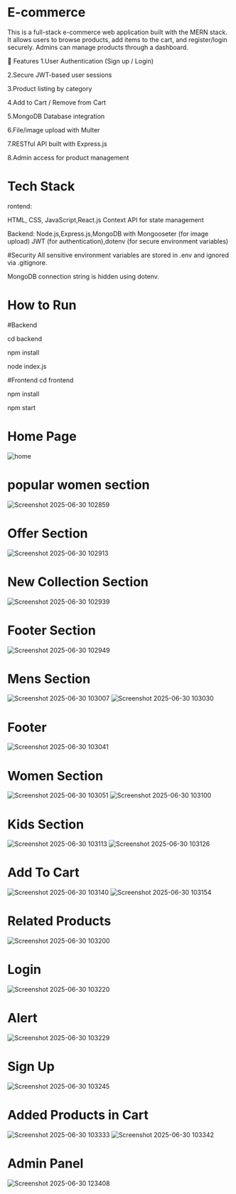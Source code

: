 # E-commerce
This is a full-stack e-commerce web application built with the MERN stack. It allows users to browse products, add items to the cart, and register/login securely. Admins can manage products through a dashboard.

🚀 Features
1.User Authentication (Sign up / Login)

2.Secure JWT-based user sessions

3.Product listing by category

4.Add to Cart / Remove from Cart

5.MongoDB Database integration

6.File/image upload with Multer

7.RESTful API built with Express.js

8.Admin access for product management

# Tech Stack
rontend:

HTML, CSS, JavaScript,React.js
Context API for state management

Backend:
Node.js,Express.js,MongoDB with Mongooseter (for image upload)
JWT (for authentication),dotenv (for secure environment variables)

#Security
All sensitive environment variables are stored in .env and ignored via .gitignore.

MongoDB connection string is hidden using dotenv.

# How to Run
#Backend

cd backend

npm install

node index.js

#Frontend
cd frontend

npm install

npm start

# Home Page
![home](https://github.com/user-attachments/assets/61407383-210e-4ad9-9a65-566e41c918a0)

# popular women section
![Screenshot 2025-06-30 102859](https://github.com/user-attachments/assets/0160cf70-9541-4887-96cc-0b7bcf44c809)

# Offer Section
![Screenshot 2025-06-30 102913](https://github.com/user-attachments/assets/0357ddc8-e9d5-41f7-977d-3f3d79e7cb3e)

# New Collection Section
![Screenshot 2025-06-30 102939](https://github.com/user-attachments/assets/15b8cbfa-8d28-40de-8d81-35b506adc67b)

# Footer Section
![Screenshot 2025-06-30 102949](https://github.com/user-attachments/assets/5af558d6-e363-4cf8-bac2-a75155fb5b8e)

# Mens Section
![Screenshot 2025-06-30 103007](https://github.com/user-attachments/assets/fd8118d7-7525-4b2e-ba51-e2af4bb56cfa)
![Screenshot 2025-06-30 103030](https://github.com/user-attachments/assets/3300edf4-f5d5-4c47-88a2-1b3c0841b839)

# Footer 
![Screenshot 2025-06-30 103041](https://github.com/user-attachments/assets/d9830066-ba67-4457-92b0-fae2ef93ef5b)

# Women Section
![Screenshot 2025-06-30 103051](https://github.com/user-attachments/assets/6e454452-07b6-46ed-a94e-6cb66fc7a714)
![Screenshot 2025-06-30 103100](https://github.com/user-attachments/assets/1877adc4-f8d8-47aa-91c0-ca002649bcfb)

# Kids Section
![Screenshot 2025-06-30 103113](https://github.com/user-attachments/assets/d6e98c13-bef3-4be0-8c3b-49688e1a8f75)
![Screenshot 2025-06-30 103126](https://github.com/user-attachments/assets/2592d95c-537d-486e-8283-d8d880a54cc4)


# Add To Cart
![Screenshot 2025-06-30 103140](https://github.com/user-attachments/assets/a6d6dc91-3e65-439f-bc46-4673fde5bb37)
![Screenshot 2025-06-30 103154](https://github.com/user-attachments/assets/0c69810d-34b7-4855-b9ba-a7f922718277)

# Related Products
![Screenshot 2025-06-30 103200](https://github.com/user-attachments/assets/85200168-0454-4803-97cb-b7c808b2bbcf)

# Login
![Screenshot 2025-06-30 103220](https://github.com/user-attachments/assets/57fe0e77-4910-4b40-90f3-73bd1787dc98)

# Alert
![Screenshot 2025-06-30 103229](https://github.com/user-attachments/assets/5b368c85-8db9-46f7-bf00-85aefee70253)

# Sign Up
![Screenshot 2025-06-30 103245](https://github.com/user-attachments/assets/de6b1d25-d929-4f89-86ac-9f8506211ecc)

# Added Products in Cart
![Screenshot 2025-06-30 103333](https://github.com/user-attachments/assets/a5df8510-34b8-4b71-91af-a4d0349b8fdc)
![Screenshot 2025-06-30 103342](https://github.com/user-attachments/assets/8289d4f6-2893-41fa-9227-11e6a6e8ef82)

# Admin Panel
![Screenshot 2025-06-30 123408](https://github.com/user-attachments/assets/23fbd211-453e-4641-a6ee-a251b54a9619)



